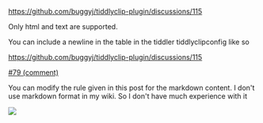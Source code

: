 https://github.com/buggyj/tiddlyclip-plugin/discussions/115

Only html and text are supported.

You can include a newline in the table in the tiddler tiddlyclipconfig like so

https://github.com/buggyj/tiddlyclip-plugin/discussions/115

[\#79 (comment)](https://github.com/buggyj/tiddlyclip-plugin/discussions/79#discussioncomment-2299068)

You can modify the rule given in this post for the markdown content. I don't use markdown format in my wiki. So I don't have much experience with it

![](image.png)

